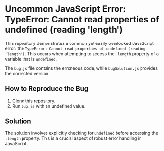 # Uncommon JavaScript Error: TypeError: Cannot read properties of undefined (reading 'length')

This repository demonstrates a common yet easily overlooked JavaScript error: the `TypeError: Cannot read properties of undefined (reading 'length')`.  This occurs when attempting to access the `.length` property of a variable that is `undefined`.

The `bug.js` file contains the erroneous code, while `bugSolution.js` provides the corrected version.

## How to Reproduce the Bug
1. Clone this repository.
2. Run `bug.js` with an undefined value.

## Solution
The solution involves explicitly checking for `undefined` before accessing the `.length` property.  This is a crucial aspect of robust error handling in JavaScript.